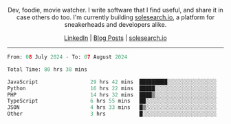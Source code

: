 <p align="center">Dev, foodie, movie watcher. I write software that I find useful, and share it in case others do too. I'm currently building <a href="https://solesearch.io">solesearch.io</a>, a platform for sneakerheads and developers alike.</p>
<p align="center">
  <a href="https://www.linkedin.com/in/peter-rauscher">LinkedIn</a>
  |
  <a href="https://dev.to/peterrauscher">Blog Posts</a>
  |
  <a href="https://solesearch.io">solesearch.io</a>
</p>
<hr/>
<!--START_SECTION:waka-->

```python
From: 08 July 2024 - To: 07 August 2024

Total Time: 80 hrs 38 mins

JavaScript                 29 hrs 42 mins  █████████░░░░░░░░░░░░░░░░   35.51 %
Python                     16 hrs 22 mins  █████░░░░░░░░░░░░░░░░░░░░   19.58 %
PHP                        14 hrs 32 mins  ████▒░░░░░░░░░░░░░░░░░░░░   17.39 %
TypeScript                 6 hrs 55 mins   ██░░░░░░░░░░░░░░░░░░░░░░░   08.28 %
JSON                       4 hrs 33 mins   █▒░░░░░░░░░░░░░░░░░░░░░░░   05.45 %
Other                      3 hrs           █░░░░░░░░░░░░░░░░░░░░░░░░   03.59 %
```

<!--END_SECTION:waka-->
